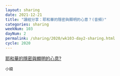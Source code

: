 ```yaml
---
layout: sharing
date: 2021-12-21
title: "讀經分享：耶和華的隱密與顯明的心意？(音頻)"
categories: sharing
weekNum: 103
dayNum: 2
permalink: /sharing/2020/wk103-day2-sharing.html
cycle: 2020
---
```


[耶和華的隱密與顯明的心意?](https://eccseattle.github.io/media/sharing/2020/wk103/2021-12-21-bin.m4a)

`小錢`
